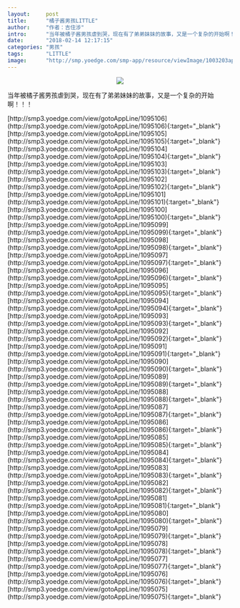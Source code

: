 ```yaml
---
layout:     post
title:      "橘子酱男孩LITTLE"
author:     "作者：吉住涉"
intro:      "当年被橘子酱男孩虐到哭，现在有了弟弟妹妹的故事，又是一个复杂的开始啊！！！"
date:       "2018-02-14 12:17:15"
categories: "男孩"
tags:       "LITTLE"
image:      "http://smp.yoedge.com/smp-app/resource/viewImage/1003203appline.png"
---
```

<div style="text-align: center">
<p><img src="http://smp.yoedge.com/smp-app/resource/viewImage/1003203appline.png"/></p>
</div>
<p class="post-meta">
<span>当年被橘子酱男孩虐到哭，现在有了弟弟妹妹的故事，又是一个复杂的开始啊！！！</span>
</p>
[http://smp3.yoedge.com/view/gotoAppLine/1095106](http://smp3.yoedge.com/view/gotoAppLine/1095106){:target="_blank"}
[http://smp3.yoedge.com/view/gotoAppLine/1095105](http://smp3.yoedge.com/view/gotoAppLine/1095105){:target="_blank"}
[http://smp3.yoedge.com/view/gotoAppLine/1095104](http://smp3.yoedge.com/view/gotoAppLine/1095104){:target="_blank"}
[http://smp3.yoedge.com/view/gotoAppLine/1095103](http://smp3.yoedge.com/view/gotoAppLine/1095103){:target="_blank"}
[http://smp3.yoedge.com/view/gotoAppLine/1095102](http://smp3.yoedge.com/view/gotoAppLine/1095102){:target="_blank"}
[http://smp3.yoedge.com/view/gotoAppLine/1095101](http://smp3.yoedge.com/view/gotoAppLine/1095101){:target="_blank"}
[http://smp3.yoedge.com/view/gotoAppLine/1095100](http://smp3.yoedge.com/view/gotoAppLine/1095100){:target="_blank"}
[http://smp3.yoedge.com/view/gotoAppLine/1095099](http://smp3.yoedge.com/view/gotoAppLine/1095099){:target="_blank"}
[http://smp3.yoedge.com/view/gotoAppLine/1095098](http://smp3.yoedge.com/view/gotoAppLine/1095098){:target="_blank"}
[http://smp3.yoedge.com/view/gotoAppLine/1095097](http://smp3.yoedge.com/view/gotoAppLine/1095097){:target="_blank"}
[http://smp3.yoedge.com/view/gotoAppLine/1095096](http://smp3.yoedge.com/view/gotoAppLine/1095096){:target="_blank"}
[http://smp3.yoedge.com/view/gotoAppLine/1095095](http://smp3.yoedge.com/view/gotoAppLine/1095095){:target="_blank"}
[http://smp3.yoedge.com/view/gotoAppLine/1095094](http://smp3.yoedge.com/view/gotoAppLine/1095094){:target="_blank"}
[http://smp3.yoedge.com/view/gotoAppLine/1095093](http://smp3.yoedge.com/view/gotoAppLine/1095093){:target="_blank"}
[http://smp3.yoedge.com/view/gotoAppLine/1095092](http://smp3.yoedge.com/view/gotoAppLine/1095092){:target="_blank"}
[http://smp3.yoedge.com/view/gotoAppLine/1095091](http://smp3.yoedge.com/view/gotoAppLine/1095091){:target="_blank"}
[http://smp3.yoedge.com/view/gotoAppLine/1095090](http://smp3.yoedge.com/view/gotoAppLine/1095090){:target="_blank"}
[http://smp3.yoedge.com/view/gotoAppLine/1095089](http://smp3.yoedge.com/view/gotoAppLine/1095089){:target="_blank"}
[http://smp3.yoedge.com/view/gotoAppLine/1095088](http://smp3.yoedge.com/view/gotoAppLine/1095088){:target="_blank"}
[http://smp3.yoedge.com/view/gotoAppLine/1095087](http://smp3.yoedge.com/view/gotoAppLine/1095087){:target="_blank"}
[http://smp3.yoedge.com/view/gotoAppLine/1095086](http://smp3.yoedge.com/view/gotoAppLine/1095086){:target="_blank"}
[http://smp3.yoedge.com/view/gotoAppLine/1095085](http://smp3.yoedge.com/view/gotoAppLine/1095085){:target="_blank"}
[http://smp3.yoedge.com/view/gotoAppLine/1095084](http://smp3.yoedge.com/view/gotoAppLine/1095084){:target="_blank"}
[http://smp3.yoedge.com/view/gotoAppLine/1095083](http://smp3.yoedge.com/view/gotoAppLine/1095083){:target="_blank"}
[http://smp3.yoedge.com/view/gotoAppLine/1095082](http://smp3.yoedge.com/view/gotoAppLine/1095082){:target="_blank"}
[http://smp3.yoedge.com/view/gotoAppLine/1095081](http://smp3.yoedge.com/view/gotoAppLine/1095081){:target="_blank"}
[http://smp3.yoedge.com/view/gotoAppLine/1095080](http://smp3.yoedge.com/view/gotoAppLine/1095080){:target="_blank"}
[http://smp3.yoedge.com/view/gotoAppLine/1095079](http://smp3.yoedge.com/view/gotoAppLine/1095079){:target="_blank"}
[http://smp3.yoedge.com/view/gotoAppLine/1095078](http://smp3.yoedge.com/view/gotoAppLine/1095078){:target="_blank"}
[http://smp3.yoedge.com/view/gotoAppLine/1095077](http://smp3.yoedge.com/view/gotoAppLine/1095077){:target="_blank"}
[http://smp3.yoedge.com/view/gotoAppLine/1095076](http://smp3.yoedge.com/view/gotoAppLine/1095076){:target="_blank"}
[http://smp3.yoedge.com/view/gotoAppLine/1095075](http://smp3.yoedge.com/view/gotoAppLine/1095075){:target="_blank"}


